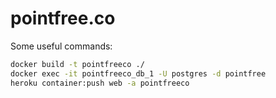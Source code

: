 # pointfree.co

Some useful commands:

``` sh
docker build -t pointfreeco ./
docker exec -it pointfreeco_db_1 -U postgres -d pointfree
heroku container:push web -a pointfreeco
```
